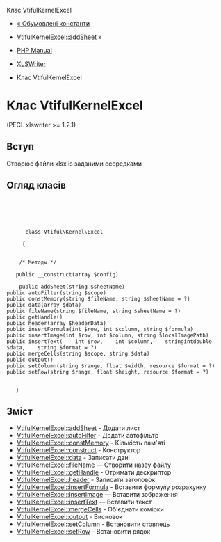 Клас VtifulKernelExcel

-   [« Обумовлені константи](xlswriter.constants.md)
    
-   [VtifulKernelExcel::addSheet »](vtiful-kernel-excel.addSheet.html)
    
-   [PHP Manual](index.md)
    
-   [XLSWriter](book.xlswriter.md)
    
-   Клас VtifulKernelExcel
    

# Клас VtifulKernelExcel

(PECL xlswriter >= 1.2.1)

## Вступ

Створює файли xlsx із заданими осередками

## Огляд класів

```classsynopsis


    
    
     
      class Vtiful\Kernel\Excel
     
     {
    

    /* Методы */
    
   public __construct(array $config)

    public addSheet(string $sheetName)
public autoFilter(string $scope)
public constMemory(string $fileName, string $sheetName = ?)
public data(array $data)
public fileName(string $fileName, string $sheetName = ?)
public getHandle()
public header(array $headerData)
public insertFormula(int $row, int $column, string $formula)
public insertImage(int $row, int $column, string $localImagePath)
public insertText(    int $row,    int $column,    stringintdouble $data,    string $format = ?)
public mergeCells(string $scope, string $data)
public output()
public setColumn(string $range, float $width, resource $format = ?)
public setRow(string $range, float $height, resource $format = ?)


   }
```

## Зміст

-   [VtifulKernelExcel::addSheet](vtiful-kernel-excel.addSheet.html) - Додати лист
-   [VtifulKernelExcel::autoFilter](vtiful-kernel-excel.autoFilter.html) - Додати автофільтр
-   [VtifulKernelExcel::constMemory](vtiful-kernel-excel.constMemory.html) - Кількість пам'яті
-   [VtifulKernelExcel::construct](vtiful-kernel-excel.construct.html) - Конструктор
-   [VtifulKernelExcel::data](vtiful-kernel-excel.data.html) - Записати дані
-   [VtifulKernelExcel::fileName](vtiful-kernel-excel.filename.html) — Створити назву файлу
-   [VtifulKernelExcel::getHandle](vtiful-kernel-excel.getHandle.html) - Отримати дескриптор
-   [VtifulKernelExcel::header](vtiful-kernel-excel.header.html) - Записати заголовок
-   [VtifulKernelExcel::insertFormula](vtiful-kernel-excel.insertFormula.html) - Вставити формулу розрахунку
-   [VtifulKernelExcel::insertImage](vtiful-kernel-excel.insertImage.html) — Вставити зображення
-   [VtifulKernelExcel::insertText](vtiful-kernel-excel.insertText.html) — Вставити текст
-   [VtifulKernelExcel::mergeCells](vtiful-kernel-excel.mergeCells.html) - Об'єднати комірки
-   [VtifulKernelExcel::output](vtiful-kernel-excel.output.html) - Висновок
-   [VtifulKernelExcel::setColumn](vtiful-kernel-excel.setColumn.html) - Встановити стовпець
-   [VtifulKernelExcel::setRow](vtiful-kernel-excel.setRow.html) - Встановити рядок